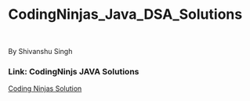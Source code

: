 <h1>CodingNinjas_Java_DSA_Solutions</h1>
</br>
<p>By Shivanshu Singh</p>

<h3>Link: CodingNinjs JAVA Solutions</h3>

<a href="https://github.com/SHIVanshuSingh07/CodingNinjas_Java_DSA_Solutions/tree/main/Introduction%20to%20Java">Coding Ninjas Solution</a>